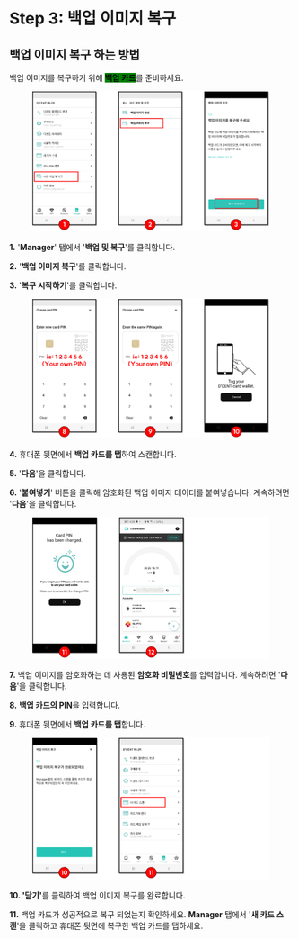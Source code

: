 # Step 3: 백업 이미지 복구

## 백업 이미지 복구 하는 방법

백업 이미지를 복구하기 위해 <mark style="background-color:green;">**백업 카드**</mark>를 준비하세요.

<figure><img src="../../.gitbook/assets/그림5 (7).png" alt=""><figcaption></figcaption></figure>

**1.** '**Manager**' 탭에서 '**백업 및 복구**'를 클릭합니다.

**2.** '**백업 이미지 복구**'를 클릭합니다.

**3.** '**복구 시작하기**'를 클릭합니다.

<figure><img src="../../.gitbook/assets/그림6 (3).png" alt=""><figcaption></figcaption></figure>

**4.** 휴대폰 뒷면에서 **백업 카드를 탭**하여 스캔합니다.&#x20;

**5.** '**다음**'을 클릭합니다.

**6.** '**붙여넣기**' 버튼을 클릭해 암호화된 백업 이미지 데이터를 붙여넣습니다. 계속하려면 '**다음**'을 클릭합니다.

<figure><img src="../../.gitbook/assets/그림7 (2).png" alt=""><figcaption></figcaption></figure>

**7.** 백업 이미지를 암호화하는 데 사용된 **암호화 비밀번호**를 입력합니다. 계속하려면 '**다음**'을 클릭합니다.&#x20;

**8.** **백업 카드의 PIN**을 입력합니다.&#x20;

**9.** 휴대폰 뒷면에서 **백업 카드를 탭**합니다.

<figure><img src="../../.gitbook/assets/그림8 (6).png" alt=""><figcaption></figcaption></figure>

**10. '닫기'**&#xB97C; 클릭하여 백업 이미지 복구를 완료합니다.&#x20;

**11.** 백업 카드가 성공적으로 복구 되었는지 확인하세요. **Manager** 탭에서 '**새 카드 스캔**'을 클릭하고 휴대폰 뒷면에 복구한 백업 카드를 탭하세요.&#x20;

